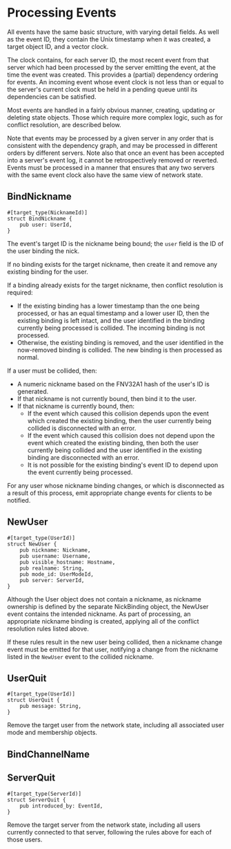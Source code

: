 # Processing Events

All events have the same basic structure, with varying detail fields.
As well as the event ID, they contain the Unix timestamp when it was
created, a target object ID, and a vector clock.

The clock contains, for each server ID, the most recent event from that
server which had been processed by the server emitting the event, at
the time the event was created. This provides a (partial) dependency
ordering for events. An incoming event whose event clock is not
less than or equal to the server's current clock must be held in a
pending queue until its dependencies can be satisfied.

Most events are handled in a fairly obvious manner, creating, updating 
or deleting state objects. Those which require more complex logic, such
as for conflict resolution, are described below.

Note that events may be processed by a given server in any order that
is consistent with the dependency graph, and may be processed in 
different orders by different servers. Note also that once an event
has been accepted into a server's event log, it cannot be
retrospectively removed or reverted. Events must be processed in a
manner that ensures that any two servers with the same event clock
also have the same view of network state.

## BindNickname

    #[target_type(NicknameId)]
    struct BindNickname {
        pub user: UserId,
    }

The event's target ID is the nickname being bound; the `user` field is
the ID of the user binding the nick.

If no binding exists for the target nickname, then create it and remove
any existing binding for the user.

If a binding already exists for the target nickname, then conflict
resolution is required:

 * If the existing binding has a lower timestamp than the one being
   processed, or has an equal timestamp and a lower user ID, then the
   existing binding is left intact, and the user identified in the
   binding currently being processed is collided. The incoming binding
   is not processed.
 * Otherwise, the existing binding is removed, and the user identified
   in the now-removed binding is collided. The new binding is then
   processed as normal.

If a user must be collided, then:

 * A numeric nickname based on the FNV32A1 hash of the user's ID is
   generated.
 * If that nickname is not currently bound, then bind it to the user.
 * If that nickname is currently bound, then:
   * If the event which caused this collision depends upon the event
     which created the existing binding, then the user currently being
     collided is disconnected with an error.
   * If the event which caused this collision does not depend upon the
     event which created the existing binding, then both the user
     currently being collided and the user identified in the existing
     binding are disconnected with an error.
   * It is not possible for the existing binding's event ID to depend
     upon the event currently being processed.

For any user whose nickname binding changes, or which is disconnected
as a result of this process, emit appropriate change events for
clients to be notified.


## NewUser

    #[target_type(UserId)]
    struct NewUser {
        pub nickname: Nickname,
        pub username: Username,
        pub visible_hostname: Hostname,
        pub realname: String,
        pub mode_id: UserModeId,
        pub server: ServerId,
    }

Although the User object does not contain a nickname, as nickname
ownership is defined by the separate NickBinding object, the NewUser
event contains the intended nickname. As part of processing, an
appropriate nickname binding is created, applying all of the conflict
resolution rules listed above.

If these rules result in the new user being collided, then a nickname
change event must be emitted for that user, notifying a change from
the nickname listed in the `NewUser` event to the collided nickname.


## UserQuit

    #[target_type(UserId)]
    struct UserQuit {
        pub message: String,
    }

Remove the target user from the network state, including all associated
user mode and membership objects.

## BindChannelName



## ServerQuit

    #[target_type(ServerId)]
    struct ServerQuit {
        pub introduced_by: EventId,
    }

Remove the target server from the network state, including all users
currently connected to that server, following the rules above for each
of those users.
